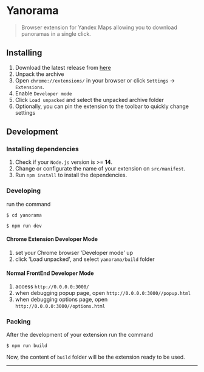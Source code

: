 # Yanorama

> Browser extension for Yandex Maps allowing you to download panoramas in a single click.


## Installing

1. Download the latest release from [here](https://github.com/markarenin/yanorama/releases/latest/)
2. Unpack the archive
3. Open `chrome://extensions/` in your browser or click `Settings` -> `Extensions`.
4. Enable `Developer mode`
5. Click `Load unpacked` and select the unpacked archive folder
6. Optionally, you can pin the extension to the toolbar to quickly change settings


## Development


### Installing dependencies

1. Check if your `Node.js` version is >= **14**.
2. Change or configurate the name of your extension on `src/manifest`.
3. Run `npm install` to install the dependencies.

### Developing

run the command

```shell
$ cd yanorama

$ npm run dev
```

#### Chrome Extension Developer Mode

1. set your Chrome browser 'Developer mode' up
2. click 'Load unpacked', and select `yanorama/build` folder

#### Normal FrontEnd Developer Mode

1. access `http://0.0.0.0:3000/`
2. when debugging popup page, open `http://0.0.0.0:3000//popup.html`
3. when debugging options page, open `http://0.0.0.0:3000//options.html`

### Packing

After the development of your extension run the command

```shell
$ npm run build
```

Now, the content of `build` folder will be the extension ready to be used.

---

